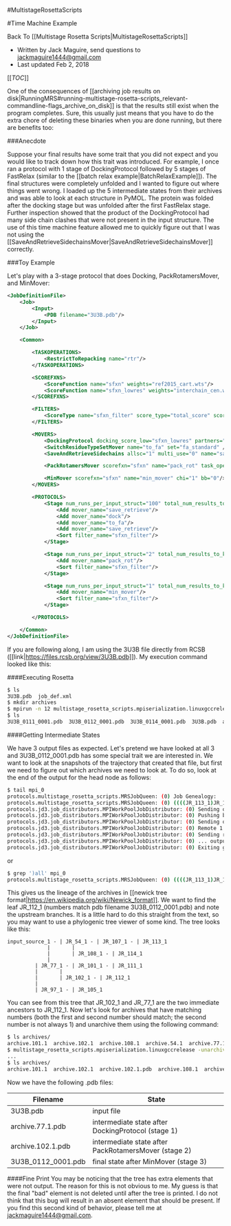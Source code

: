 #MultistageRosettaScripts

#Time Machine Example

Back To [[Multistage Rosetta Scripts|MultistageRosettaScripts]]

- Written by Jack Maguire, send questions to jackmaguire1444@gmail.com
- Last updated Feb 2, 2018

[[_TOC_]]

One of the consequences of
[[archiving job results on disk|RunningMRS#running-multistage-rosetta-scripts_relevant-commandline-flags_archive_on_disk]]
is that the results still exist when the program completes.
Sure, this usually just means that you have to do the extra chore of
deleting these binaries when you are done running,
but there are benefits too:

###Anecdote

Suppose your final results have some trait that you did not expect
and you would like to track down how this trait was introduced.
For example, I once ran a protocol with 1 stage of DockingProtocol
followed by 5 stages of FastRelax (similar to the [[batch relax example|BatchRelaxExample]]).
The final structures were completely unfolded
and I wanted to figure out where things went wrong.
I loaded up the 5 intermediate states from their archives
and was able to look at each structure in PyMOL.
The protein was folded after the docking stage
but was unfolded after the first FastRelax stage.
Further inspection showed that the product of the DockingProtocol
had many side chain clashes that were not present in the input structure.
The use of this time machine feature allowed me to quickly figure out that
I was not using the [[SaveAndRetrieveSidechainsMover|SaveAndRetrieveSidechainsMover]]
correctly.

###Toy Example

Let's play with a 3-stage protocol that does Docking, PackRotamersMover, and MinMover:

```xml
<JobDefinitionFile>
    <Job>
        <Input>
            <PDB filename="3U3B.pdb"/>
        </Input>
    </Job>

    <Common>

        <TASKOPERATIONS>
            <RestrictToRepacking name="rtr"/>
        </TASKOPERATIONS>

        <SCOREFXNS>
            <ScoreFunction name="sfxn" weights="ref2015_cart.wts"/>
            <ScoreFunction name="sfxn_lowres" weights="interchain_cen.wts"/>
        </SCOREFXNS>

        <FILTERS>
            <ScoreType name="sfxn_filter" score_type="total_score" scorefxn="sfxn" threshold="999999" />
        </FILTERS>

        <MOVERS>
            <DockingProtocol docking_score_low="sfxn_lowres" partners="A_B" low_res_protocol_only="true" name="dock" />
            <SwitchResidueTypeSetMover name="to_fa" set="fa_standard" />
            <SaveAndRetrieveSidechains allsc="1" multi_use="0" name="save_retrieve" two_step="1" />

            <PackRotamersMover scorefxn="sfxn" name="pack_rot" task_operations="rtr"/>

            <MinMover scorefxn="sfxn" name="min_mover" chi="1" bb="0"/>
        </MOVERS>

        <PROTOCOLS>
            <Stage num_runs_per_input_struct="100" total_num_results_to_keep="5">
                <Add mover_name="save_retrieve"/>
                <Add mover_name="dock"/>
                <Add mover_name="to_fa"/>
                <Add mover_name="save_retrieve"/>
                <Sort filter_name="sfxn_filter"/>
            </Stage>

            <Stage num_runs_per_input_struct="2" total_num_results_to_keep="5">
                <Add mover_name="pack_rot"/>
                <Sort filter_name="sfxn_filter"/>
            </Stage>

            <Stage num_runs_per_input_struct="1" total_num_results_to_keep="3">
                <Add mover_name="min_mover"/>
                <Sort filter_name="sfxn_filter"/>
            </Stage>

        </PROTOCOLS>

    </Common>
</JobDefinitionFile>
```

If you are following along, I am using the 3U3B
file directly from RCSB ([[link|https://files.rcsb.org/view/3U3B.pdb]]).
My execution command looked like this:

####Executing Rosetta

```sh
$ ls
3U3B.pdb  job_def.xml
$ mkdir archives
$ mpirun -n 12 multistage_rosetta_scripts.mpiserialization.linuxgccrelease -job_definition_file job_def.xml -archive_on_disk archives -n_archive_nodes 1 -mpi_tracer_to_file mpi
$ ls
3U3B_0111_0001.pdb  3U3B_0112_0001.pdb  3U3B_0114_0001.pdb  3U3B.pdb  archives  job_def.xml  mpi_0  mpi_1  mpi_10  mpi_11  mpi_2  mpi_3  mpi_4  mpi_5  mpi_6  mpi_7  mpi_8  mpi_9  score.sc.1  score.sc.2
```

####Getting Intermediate States

We have 3 output files as expected.
Let's pretend we have looked at all 3 and 3U3B_0112_0001.pdb has some special trait we are interested in.
We want to look at the snapshots of the trajectory that created that file,
but first we need to figure out which archives we need to look at.
To do so, look at the end of the output for the head node as follows:

```sh
$ tail mpi_0 
protocols.multistage_rosetta_scripts.MRSJobQueen: (0) Job Genealogy:
protocols.multistage_rosetta_scripts.MRSJobQueen: (0) ((((JR_113_1)JR_107_1,(JR_114_1)JR_108_1)JR_54_1,((JR_111_1)JR_101_1,(JR_112_1)JR_102_1)JR_77_1,(JR_105_1)JR_97_1)input_source_1)all
protocols.jd3.job_distributors.MPIWorkPoolJobDistributor: (0) Sending output to archive 1
protocols.jd3.job_distributors.MPIWorkPoolJobDistributor: (0) Pushing back output into queue for archive 1
protocols.jd3.job_distributors.MPIWorkPoolJobDistributor: (0) Sending output spec for 112 1 with output_id 112 1 to node 2
protocols.jd3.job_distributors.MPIWorkPoolJobDistributor: (0) Remote 1 has completed an output
protocols.jd3.job_distributors.MPIWorkPoolJobDistributor: (0) Sending remote 1 an output archived on another node, if available.
protocols.jd3.job_distributors.MPIWorkPoolJobDistributor: (0) ... output work was NOT available
protocols.jd3.job_distributors.MPIWorkPoolJobDistributor: (0) Exiting go_master
```

or

```sh
$ grep ')all' mpi_0
protocols.multistage_rosetta_scripts.MRSJobQueen: (0) ((((JR_113_1)JR_107_1,(JR_114_1)JR_108_1)JR_54_1,((JR_111_1)JR_101_1,(JR_112_1)JR_102_1)JR_77_1,(JR_105_1)JR_97_1)input_source_1)all
```

This gives us the lineage of the archives in
[[newick tree format|https://en.wikipedia.org/wiki/Newick_format]].
We want to find the leaf JR_112_1 (numbers match pdb filename 3U3B_0112_0001.pdb)
and note the upstream branches.
It is a little hard to do this straight from the text,
so you may want to use a phylogenic tree viewer of some kind.
The tree looks like this:

```
input_source_1 - | JR_54_1 - | JR_107_1 - | JR_113_1
	         | 	     | 		  
	         |	     | JR_108_1 - | JR_114_1
	         |	     
		 | JR_77_1 - | JR_101_1 - | JR_111_1
		 | 	     |
		 |	     | JR_102_1 - | JR_112_1
		 |
		 | JR_97_1 - | JR_105_1
```

You can see from this tree that JR_102_1 and JR_77_1 are the two immediate ancestors to JR_112_1.
Now let's look for archives that have matching numbers (both the first and second number should match;
the second number is not always 1) and unarchive them using the following command:

```sh
$ ls archives/
archive.101.1  archive.102.1  archive.108.1  archive.54.1  archive.77.1
$ multistage_rosetta_scripts.mpiserialization.linuxgccrelease -unarchive archives/archive.77.1 archives/archive.102.1
...
$ ls archives/
archive.101.1  archive.102.1  archive.102.1.pdb  archive.108.1  archive.54.1  archive.77.1  archive.77.1.pdb
```

Now we have the following .pdb files:

| Filename           | State                                                |
| ------------------ | ---------------------------------------------------- |
| 3U3B.pdb           | input file                                           |
| archive.77.1.pdb   | intermediate state after DockingProtocol (stage 1)   |
| archive.102.1.pdb  | intermediate state after PackRotamersMover (stage 2) |
| 3U3B_0112_0001.pdb | final state after MinMover (stage 3)                 |


####Fine Print
You may be noticing that the tree has extra elements that were not output.
The reason for this is not obvious to me.
My guess is that the final "bad" element is not deleted until after the tree is printed.
I do not think that this bug will result in an absent element that should be present.
If you find this second kind of behavior, please tell me at jackmaguire1444@gmail.com.
